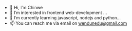 - 👋 Hi, I’m Chinwe
- 👀 I’m interested in frontend web-development ...
- 🌱 I’m currently learning javascript, nodejs and python...
- 📫 You can reach me via email on wendunedu@gmail.com

<!---
Beau515/Beau515 is a ✨ special ✨ repository because its `README.md` (this file) appears on your GitHub profile.
You can click the Preview link to take a look at your changes.
--->
